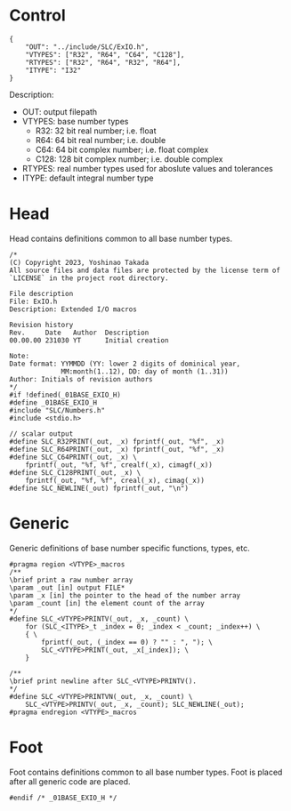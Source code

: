 # Control
```
{
    "OUT": "../include/SLC/ExIO.h",
    "VTYPES": ["R32", "R64", "C64", "C128"],
    "RTYPES": ["R32", "R64", "R32", "R64"],
    "ITYPE": "I32"
}
```
Description:
* OUT: output filepath
* VTYPES: base number types
    - R32: 32 bit real number; i.e. float
    - R64: 64 bit real number; i.e. double
    - C64: 64 bit complex number; i.e. float complex
    - C128: 128 bit complex number; i.e. double complex
* RTYPES: real number types used for aboslute values and tolerances
* ITYPE: default integral number type
# Head
Head contains definitions common to all base number types.
```
/*
(C) Copyright 2023, Yoshinao Takada
All source files and data files are protected by the license term of
`LICENSE` in the project root directory.

File description
File: ExIO.h
Description: Extended I/O macros

Revision history
Rev.     Date   Author  Description
00.00.00 231030 YT      Initial creation

Note:
Date format: YYMMDD (YY: lower 2 digits of dominical year, 
             MM:month(1..12), DD: day of month (1..31))
Author: Initials of revision authors
*/
#if !defined(_01BASE_EXIO_H)
#define _01BASE_EXIO_H
#include "SLC/Numbers.h"
#include <stdio.h>

// scalar output
#define SLC_R32PRINT(_out, _x) fprintf(_out, "%f", _x)
#define SLC_R64PRINT(_out, _x) fprintf(_out, "%f", _x)
#define SLC_C64PRINT(_out, _x) \
    fprintf(_out, "%f, %f", crealf(_x), cimagf(_x))
#define SLC_C128PRINT(_out, _x) \
    fprintf(_out, "%f, %f", creal(_x), cimag(_x))
#define SLC_NEWLINE(_out) fprintf(_out, "\n")
```
# Generic
Generic definitions of base number specific functions, types, etc.
```
#pragma region <VTYPE>_macros
/**
\brief print a raw number array
\param _out [in] output FILE*
\param _x [in] the pointer to the head of the number array
\param _count [in] the element count of the array
*/
#define SLC_<VTYPE>PRINTV(_out, _x, _count) \
    for (SLC_<ITYPE>_t _index = 0; _index < _count; _index++) \
    { \
        fprintf(_out, (_index == 0) ? "" : ", "); \
        SLC_<VTYPE>PRINT(_out, _x[_index]); \
    }

/**
\brief print newline after SLC_<VTYPE>PRINTV().
*/
#define SLC_<VTYPE>PRINTVN(_out, _x, _count) \
    SLC_<VTYPE>PRINTV(_out, _x, _count); SLC_NEWLINE(_out);
#pragma endregion <VTYPE>_macros
```
# Foot
Foot contains definitions common to all base number types.
Foot is placed after all generic code are placed.
```
#endif /* _01BASE_EXIO_H */
```
